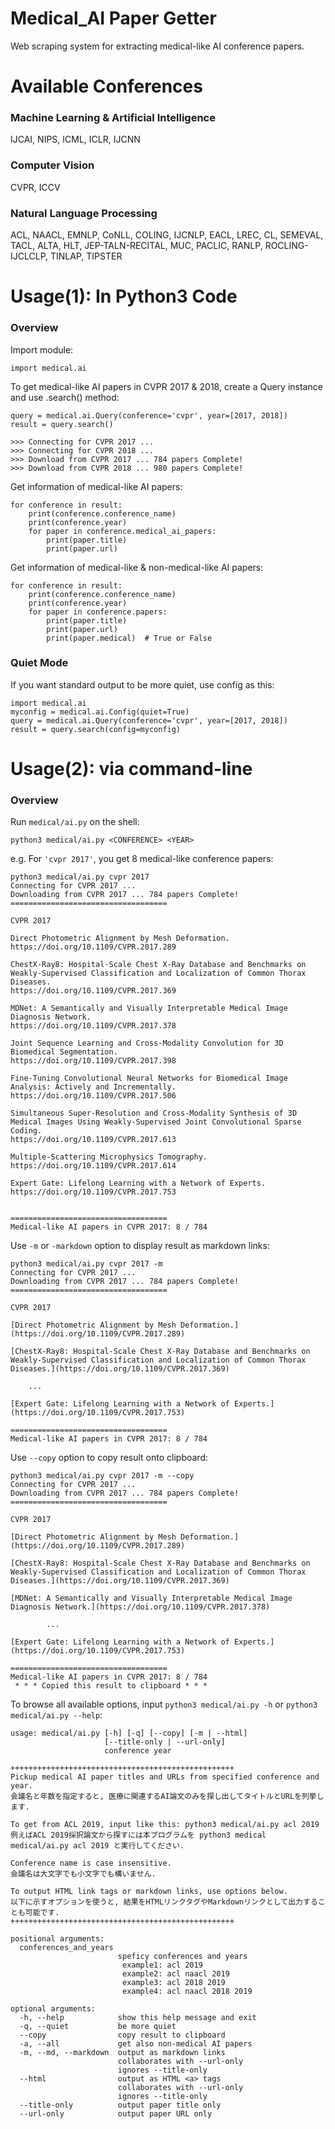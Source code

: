 # Medical_AI Paper Getter
Web scraping system for extracting medical-like AI conference papers.

# Available Conferences
### Machine Learning & Artificial Intelligence
IJCAI, NIPS, ICML, ICLR, IJCNN
### Computer Vision
CVPR, ICCV
### Natural Language Processing
ACL, NAACL, EMNLP, CoNLL, COLING, IJCNLP, EACL, LREC, CL, SEMEVAL, TACL, ALTA, HLT, JEP-TALN-RECITAL, MUC, PACLIC, RANLP, ROCLING-IJCLCLP, TINLAP, TIPSTER


# Usage(1): In Python3 Code

### Overview

Import module:

```Python3
import medical.ai
```

To get medical-like AI papers in CVPR 2017 & 2018, create a Query instance and use .search() method:

```Python3
query = medical.ai.Query(conference='cvpr', year=[2017, 2018])
result = query.search()
```

```
>>> Connecting for CVPR 2017 ...
>>> Connecting for CVPR 2018 ...
>>> Download from CVPR 2017 ... 784 papers Complete!
>>> Download from CVPR 2018 ... 980 papers Complete!
```

Get information of medical-like AI papers:

```Python3
for conference in result:
    print(conference.conference_name)
    print(conference.year)
    for paper in conference.medical_ai_papers:
        print(paper.title)
        print(paper.url)
```

Get information of medical-like & non-medical-like AI papers:

```Python3
for conference in result:
    print(conference.conference_name)
    print(conference.year)
    for paper in conference.papers:
        print(paper.title)
        print(paper.url)
        print(paper.medical)  # True or False
```



### Quiet Mode

If you want standard output to be more quiet, use config as this:
```Python3
import medical.ai
myconfig = medical.ai.Config(quiet=True)
query = medical.ai.Query(conference='cvpr', year=[2017, 2018])
result = query.search(config=myconfig)
```






# Usage(2): via command-line
### Overview
Run `medical/ai.py` on the shell:
```
python3 medical/ai.py <CONFERENCE> <YEAR>
```

e.g. For `'cvpr 2017'`, you get 8 medical-like conference papers:
```
python3 medical/ai.py cvpr 2017
Connecting for CVPR 2017 ...
Downloading from CVPR 2017 ... 784 papers Complete!
===================================

CVPR 2017

Direct Photometric Alignment by Mesh Deformation.
https://doi.org/10.1109/CVPR.2017.289

ChestX-Ray8: Hospital-Scale Chest X-Ray Database and Benchmarks on Weakly-Supervised Classification and Localization of Common Thorax Diseases.
https://doi.org/10.1109/CVPR.2017.369

MDNet: A Semantically and Visually Interpretable Medical Image Diagnosis Network.
https://doi.org/10.1109/CVPR.2017.378

Joint Sequence Learning and Cross-Modality Convolution for 3D Biomedical Segmentation.
https://doi.org/10.1109/CVPR.2017.398

Fine-Tuning Convolutional Neural Networks for Biomedical Image Analysis: Actively and Incrementally.
https://doi.org/10.1109/CVPR.2017.506

Simultaneous Super-Resolution and Cross-Modality Synthesis of 3D Medical Images Using Weakly-Supervised Joint Convolutional Sparse Coding.
https://doi.org/10.1109/CVPR.2017.613

Multiple-Scattering Microphysics Tomography.
https://doi.org/10.1109/CVPR.2017.614

Expert Gate: Lifelong Learning with a Network of Experts.
https://doi.org/10.1109/CVPR.2017.753


===================================
Medical-like AI papers in CVPR 2017: 8 / 784

```

Use `-m` or `-markdown` option to display result as markdown links:

```
python3 medical/ai.py cvpr 2017 -m
Connecting for CVPR 2017 ...
Downloading from CVPR 2017 ... 784 papers Complete!
===================================

CVPR 2017

[Direct Photometric Alignment by Mesh Deformation.](https://doi.org/10.1109/CVPR.2017.289)

[ChestX-Ray8: Hospital-Scale Chest X-Ray Database and Benchmarks on Weakly-Supervised Classification and Localization of Common Thorax Diseases.](https://doi.org/10.1109/CVPR.2017.369)

    ...

[Expert Gate: Lifelong Learning with a Network of Experts.](https://doi.org/10.1109/CVPR.2017.753)

===================================
Medical-like AI papers in CVPR 2017: 8 / 784
```

Use `--copy` option to copy result onto clipboard:

```
python3 medical/ai.py cvpr 2017 -m --copy
Connecting for CVPR 2017 ...
Downloading from CVPR 2017 ... 784 papers Complete!
===================================

CVPR 2017

[Direct Photometric Alignment by Mesh Deformation.](https://doi.org/10.1109/CVPR.2017.289)

[ChestX-Ray8: Hospital-Scale Chest X-Ray Database and Benchmarks on Weakly-Supervised Classification and Localization of Common Thorax Diseases.](https://doi.org/10.1109/CVPR.2017.369)

[MDNet: A Semantically and Visually Interpretable Medical Image Diagnosis Network.](https://doi.org/10.1109/CVPR.2017.378)

        ...

[Expert Gate: Lifelong Learning with a Network of Experts.](https://doi.org/10.1109/CVPR.2017.753)

===================================
Medical-like AI papers in CVPR 2017: 8 / 784
 * * * Copied this result to clipboard * * *
```


To browse all available options, input `python3 medical/ai.py -h` or `python3 medical/ai.py --help`:


```
usage: medical/ai.py [-h] [-q] [--copy] [-m | --html]
                     [--title-only | --url-only]
                     conference year

++++++++++++++++++++++++++++++++++++++++++++++++++
Pickup medical AI paper titles and URLs from specified conference and year.
会議名と年数を指定すると, 医療に関連するAI論文のみを探し出してタイトルとURLを列挙します.

To get from ACL 2019, input like this: python3 medical/ai.py acl 2019
例えばACL 2019採択論文から探すには本プログラムを python3 medical medical/ai.py acl 2019 と実行してください.

Conference name is case insensitive.
会議名は大文字でも小文字でも構いません.

To output HTML link tags or markdown links, use options below.
以下に示すオプションを使うと, 結果をHTMLリンクタグやMarkdownリンクとして出力することも可能です.
++++++++++++++++++++++++++++++++++++++++++++++++++

positional arguments:
  conferences_and_years
                        speficy conferences and years
                         example1: acl 2019
                         example2: acl naacl 2019
                         example3: acl 2018 2019
                         example4: acl naacl 2018 2019

optional arguments:
  -h, --help            show this help message and exit
  -q, --quiet           be more quiet
  --copy                copy result to clipboard
  -a, --all             get also non-medical AI papers
  -m, --md, --markdown  output as markdown links
                        collaborates with --url-only
                        ignores --title-only
  --html                output as HTML <a> tags
                        collaborates with --url-only
                        ignores --title-only
  --title-only          output paper title only
  --url-only            output paper URL only
```
